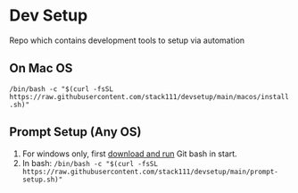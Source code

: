 # Dev Setup

Repo which contains development tools to setup via automation

## On Mac OS
  
  `/bin/bash -c "$(curl -fsSL https://raw.githubusercontent.com/stack111/devsetup/main/macos/install.sh)"`

## Prompt Setup (Any OS)

  1. For windows only, first [download and run](https://git-scm.com/downloads/win) Git bash in start.
  2. In bash: `/bin/bash -c "$(curl -fsSL https://raw.githubusercontent.com/stack111/devsetup/main/prompt-setup.sh)"`
